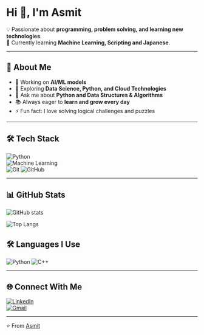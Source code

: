 # Hi 👋, I'm Asmit  

💡 Passionate about **programming, problem solving, and learning new technologies**.  
🚀 Currently learning **Machine Learning, Scripting and Japanese**.  

---

## 🌟 About Me  
- 🔭 Working on **AI/ML models**  
- 🌱 Exploring **Data Science, Python, and Cloud Technologies**  
- 💬 Ask me about **Python and Data Structures & Algorithms**  
- 📚 Always eager to **learn and grow every day**  
- ⚡ Fun fact: I love solving logical challenges and puzzles  

---

## 🛠️ Tech Stack  
![Python](https://img.shields.io/badge/Code-Python-yellow)  
![Machine Learning](https://img.shields.io/badge/ML-ScikitLearn-blue)  
![Git](https://img.shields.io/badge/Tool-Git-orange) 
![GitHub](https://img.shields.io/badge/Tool-GitHub-black)  

---

## 📊 GitHub Stats  
![GitHub stats](https://github-readme-stats.vercel.app/api?username=asmit&show_icons=true&theme=radical)  

![Top Langs](https://github-readme-stats.vercel.app/api/top-langs/?username=asmit&layout=compact&theme=radical)  
## 🛠️ Languages I Use  
![Python](https://img.shields.io/badge/Code-Python-yellow)
![C++](https://img.shields.io/badge/Code-C++-blue)

---

## 🌐 Connect With Me  
[![LinkedIn](https://img.shields.io/badge/LinkedIn-blue?logo=linkedin)](www.linkedin.com/in/asmit-swarnakar-210a34267)  
[![Gmail](https://img.shields.io/badge/Email-red?logo=gmail)](mailto:asmitswarnakar76@gmail.com)  

---
⭐️ From [Asmit](https://github.com/Asmit0304)
